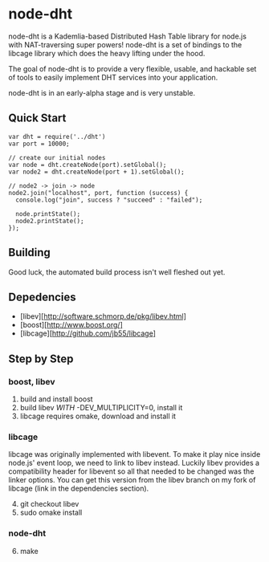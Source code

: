 node-dht
========

node-dht is a Kademlia-based Distributed Hash Table library for node.js with 
NAT-traversing super powers! node-dht is a set of bindings to the libcage 
library which does the heavy lifting under the hood.

The goal of node-dht is to provide a very flexible, usable, and hackable set of
tools to easily implement DHT services into your application.

node-dht is in an early-alpha stage and is very unstable.

## Quick Start

    var dht = require('../dht')
    var port = 10000;

    // create our initial nodes
    var node = dht.createNode(port).setGlobal();
    var node2 = dht.createNode(port + 1).setGlobal();

    // node2 -> join -> node
    node2.join("localhost", port, function (success) {
      console.log("join", success ? "succeed" : "failed");

      node.printState();
      node2.printState();
    });

## Building

Good luck, the automated build process isn't well fleshed out yet.

## Depedencies

* [libev][http://software.schmorp.de/pkg/libev.html]
* [boost][http://www.boost.org/]
* [libcage][http://github.com/jb55/libcage]

## Step by Step

### boost, libev

1. build and install boost
2. build libev *WITH* -DEV\_MULTIPLICITY=0, install it
3. libcage requires omake, download and install it

### libcage

libcage was originally implemented with libevent. To make it play nice
inside node.js' event loop, we need to link to libev instead. Luckily
libev provides a compatibility header for libevent so all that needed to be
changed was the linker options. You can get this version from the libev
branch on my fork of libcage (link in the dependencies section).

4. git checkout libev
5. sudo omake install

### node-dht

6. make
